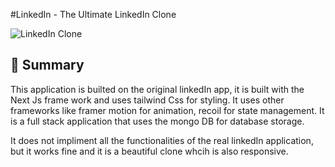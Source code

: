 #LinkedIn - The Ultimate LinkedIn Clone

![LinkedIn Clone](https://i.ibb.co/D5vF36x/linkedIn.png)

## 📣 Summary
This application is builted on the original linkedIn app, it is built with the Next Js frame work and uses tailwind Css for styling. It uses other frameworks like framer motion for animation, recoil for state management. It is a full stack application that uses the mongo DB for database storage.

It does not impliment all the functionalities of the real linkedIn application, but it works fine and it is a beautiful clone whcih is also responsive. 